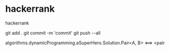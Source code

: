 # hackerrank
hackerrank

git add .
git commit -m 'commit'
git push --all


algorithms.dynamicProgramming.aSuperHero.Solution.Pair<A, B> <==> <pair<?,?>